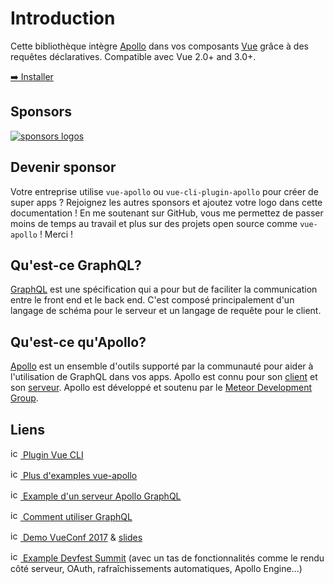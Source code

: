 # Introduction

Cette bibliothèque intègre [Apollo](https://www.apollographql.com/) dans vos composants [Vue](http://vuejs.org) grâce à des requêtes déclaratives. Compatible avec Vue 2.0+ and 3.0+.

[➡️ Installer](./installation.md)

## Sponsors

[![sponsors logos](https://guillaume-chau.info/sponsors.png)](https://guillaume-chau.info/sponsors)

## Devenir sponsor

Votre entreprise utilise `vue-apollo` ou `vue-cli-plugin-apollo` pour créer de super apps ? Rejoignez les autres sponsors et ajoutez votre logo dans cette documentation ! En me soutenant sur GitHub, vous me permettez de passer moins de temps au travail et plus sur des projets open source comme `vue-apollo` ! Merci !

<sponsor-button/>

## Qu'est-ce GraphQL?

[GraphQL](https://graphql.org/) est une spécification qui a pour but de faciliter la communication entre le front end et le back end. C'est composé principalement d'un langage de schéma pour le serveur et un langage de requête pour le client.

## Qu'est-ce qu'Apollo?

[Apollo](https://www.apollographql.com/) est un ensemble d'outils supporté par la communauté pour aider à l'utilisation de GraphQL dans vos apps. Apollo est connu pour son [client](https://www.apollographql.com/client) et son [serveur](https://www.apollographql.com/server). Apollo est développé et soutenu par le [Meteor Development Group](https://www.meteor.io/).

## Liens

[<img src="https://github.com/fluidicon.png" alt="icon" width="16" height="16"/> Plugin Vue CLI](https://github.com/Akryum/vue-cli-plugin-apollo)

[<img src="https://github.com/fluidicon.png" alt="icon" width="16" height="16"/> Plus d'examples vue-apollo](https://github.com/Akryum/vue-apollo-example)

[<img src="https://github.com/fluidicon.png" alt="icon" width="16" height="16"/> Example d'un serveur Apollo GraphQL](https://github.com/Akryum/apollo-server-example)

[<img src="https://www.howtographql.com/static/howtographql.d1a2e5b4.svg" alt="icon" width="16" height="16"/> Comment utiliser GraphQL](https://www.howtographql.com/vue-apollo/0-introduction/)

[<img src="https://conf.vuejs.org/img/logo-48.png" alt="icon" width="16" height="16"/> Demo VueConf 2017](https://github.com/Akryum/vueconf-2017-demo) &amp; [slides](http://slides.com/akryum/graphql#/)

[<img src="https://github.com/fluidicon.png" alt="icon" width="16" height="16"/> Example Devfest Summit](https://github.com/Akryum/devfest-nantes-2017) (avec un tas de fonctionnalités comme le rendu côté serveur, OAuth, rafraîchissements automatiques, Apollo Engine...)
